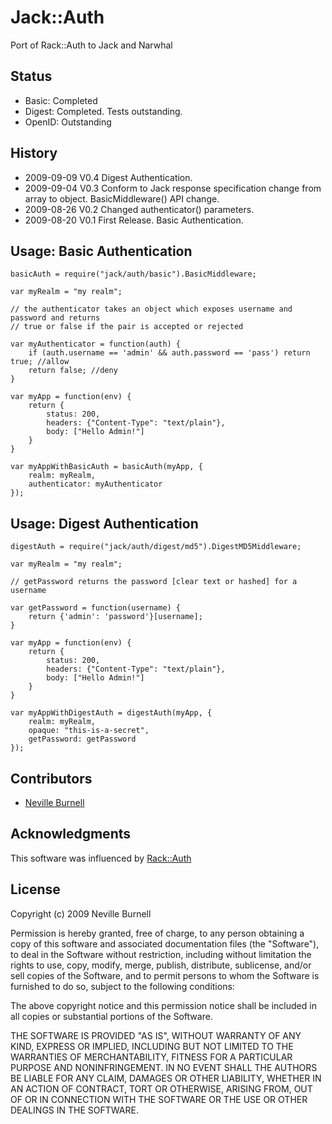 Jack::Auth
===========
Port of Rack::Auth to Jack and Narwhal

Status
------
* Basic: Completed
* Digest: Completed. Tests outstanding.
* OpenID: Outstanding

History
-------
* 2009-09-09 V0.4 Digest Authentication.
* 2009-09-04 V0.3 Conform to Jack response specification change from array to object.  BasicMiddleware() API change.
* 2009-08-26 V0.2 Changed authenticator() parameters.
* 2009-08-20 V0.1 First Release. Basic Authentication. 

Usage: Basic Authentication
---------------------------
    basicAuth = require("jack/auth/basic").BasicMiddleware;

    var myRealm = "my realm";

    // the authenticator takes an object which exposes username and password and returns
    // true or false if the pair is accepted or rejected

    var myAuthenticator = function(auth) {
        if (auth.username == 'admin' && auth.password == 'pass') return true; //allow
        return false; //deny
    }

    var myApp = function(env) {
        return {
            status: 200,
            headers: {"Content-Type": "text/plain"},
            body: ["Hello Admin!"]
        }
    }

    var myAppWithBasicAuth = basicAuth(myApp, {
        realm: myRealm,
        authenticator: myAuthenticator
    });

Usage: Digest Authentication
---------------------------
    digestAuth = require("jack/auth/digest/md5").DigestMD5Middleware;

    var myRealm = "my realm";

    // getPassword returns the password [clear text or hashed] for a username
    
    var getPassword = function(username) {
        return {'admin': 'password'}[username];
    }

    var myApp = function(env) {
        return {
            status: 200,
            headers: {"Content-Type": "text/plain"},
            body: ["Hello Admin!"]
        }
    }

    var myAppWithDigestAuth = digestAuth(myApp, {
        realm: myRealm,
        opaque: "this-is-a-secret",
        getPassword: getPassword
    });

Contributors
------------
* [Neville Burnell][2]

Acknowledgments
---------------

This software was influenced by [Rack::Auth][1]

[1]:http://github.com/rack/rack
[2]:http://github.com/nevilleburnell

License
-------
Copyright (c) 2009 Neville Burnell

Permission is hereby granted, free of charge, to any person obtaining a copy
of this software and associated documentation files (the "Software"), to
deal in the Software without restriction, including without limitation the
rights to use, copy, modify, merge, publish, distribute, sublicense, and/or
sell copies of the Software, and to permit persons to whom the Software is
furnished to do so, subject to the following conditions:

The above copyright notice and this permission notice shall be included in
all copies or substantial portions of the Software.

THE SOFTWARE IS PROVIDED "AS IS", WITHOUT WARRANTY OF ANY KIND, EXPRESS OR
IMPLIED, INCLUDING BUT NOT LIMITED TO THE WARRANTIES OF MERCHANTABILITY,
FITNESS FOR A PARTICULAR PURPOSE AND NONINFRINGEMENT. IN NO EVENT SHALL
THE AUTHORS BE LIABLE FOR ANY CLAIM, DAMAGES OR OTHER LIABILITY, WHETHER
IN AN ACTION OF CONTRACT, TORT OR OTHERWISE, ARISING FROM, OUT OF OR IN
CONNECTION WITH THE SOFTWARE OR THE USE OR OTHER DEALINGS IN THE SOFTWARE.

